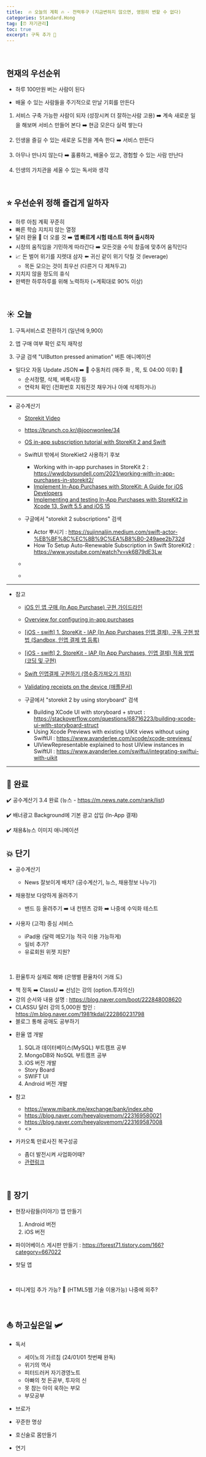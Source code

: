 ```yaml
---
title:  🔥 오늘의 계획 🔥 - 전력투구 (지금변하지 않으면, 영원히 변할 수 없다)
categories: Standard.Hong
tag: [⏰ 자기관리]
toc: true
excerpt: 구독 추가 📌
---
```

​​
## 현재의 우선순위

+ 하루 100만원 버는 사람이 된다

+ 배울 수 있는 사람들을 주기적으로 만날 기회를 만든다

1. 서비스 구축 가능한 사람이 되자 (성장시켜 더 잘하는사람 고용) ➡️ 계속 새로운 일을 해보며 서비스 만들어 본다 ➡️ 현금 모은다 실력 쌓는다

2. 인생을 즐길 수 있는 새로운 도전을 계속 한다 ➡️ 서비스 만든다

3. 아무나 만나지 않는다 ➡️ 훌륭하고, 배울수 있고, 경험할 수 있는 사람 만난다

4. 인생의 가치관을 세울 수 있는 독서와 생각

​​​
## ⭐️ 우선순위 정해 즐겁게 일하자

+ 하루 아침 계획 꾸준히
+ 빠른 학습 지치지 않는 열정
+ 달러 환율 💸 더 오를 것 ➡️ **앱 빠르게 시험 테스트 하며 출시하자**
+ 시장의 움직임을 기민하게 따라간다 ➡️ 모든것을 수익 창출에 맞추어 움직인다
+ 📈 돈 벌어 위기를 지렛대 삼자 ⬅️ 귀신 같이 위기 닥칠 것 (leverage)
  - 목돈 모으는 것이 최우선 (다른거 다 제쳐두고)
+ 지치지 않을 정도의 휴식
+ 완벽한 하루하루를 위해 노력하자 (=계획대로 90% 이상)

​

## ☀️ 오늘

1. 구독서비스로 전환하기 (일년에 9,900)

1. 앱 구매 여부 확인 로직 재작성

1. 구글 검색 "UIButton pressed animation" 버튼 애니메이션

+ 일다오 자동 Update JSON ➡️ 👋 수동처리 (매주 화 , 목, 토 04:00 이후) 📌
  - 순서정렬, 삭제, 벼룩시장 등
  - 연락처 확인 (전화번호 지워진것 채우거나 아예 삭제하거나)

---

+ 공수계산기

  - [Storekit Video](https://developer.apple.com/videos/all-videos/?q=storekit)
  
  - <https://brunch.co.kr/@joonwonlee/34>

  - [OS in-app subscription tutorial with StoreKit 2 and Swift](https://www.revenuecat.com/blog/engineering/ios-in-app-subscription-tutorial-with-storekit-2-and-swift/)

  - SwiftUI 밖에서 StoreKiet2 사용하기 후보
    * Working with in-app purchases in StoreKit 2 : <https://wwdcbysundell.com/2021/working-with-in-app-purchases-in-storekit2/>
    * [Implement In-App Purchases with StoreKit: A Guide for iOS Developers](https://chisw.com/blog/in-app-purchases-with-storekit/)
    * [Implementing and testing In-App Purchases with StoreKit2 in Xcode 13, Swift 5.5 and iOS 15](https://iosexample.com/implementing-and-testing-in-app-purchases-with-storekit2-in-xcode-13-swift-5-5-and-ios-15/)

  - 구글에서 "storekit 2 subscriptions" 검색
    * Actor 뿌시기 : <https://sujinnaljin.medium.com/swift-actor-%EB%BF%8C%EC%8B%9C%EA%B8%B0-249aee2b732d>
    * How To Setup Auto-Renewable Subscription in Swift StoreKit2 : <https://www.youtube.com/watch?v=vk6B79dE3Lw>

  - []()

  - []()

---

+ 참고

  - [iOS 인 앱 구매 (In App Purchase) 구현 가이드라인](https://medium.com/wizpace/ios-%EC%9D%B8-%EC%95%B1-%EA%B5%AC%EB%A7%A4-in-app-purchase-%EA%B5%AC%ED%98%84-%EA%B0%80%EC%9D%B4%EB%93%9C%EB%9D%BC%EC%9D%B8-1bcbedc800d2)

  - [Overview for configuring in-app purchases](https://developer.apple.com/help/app-store-connect/configure-in-app-purchase-settings/overview-for-configuring-in-app-purchases)

  - [[iOS - swift] 1. StoreKit - IAP (In App Purchases 인앱 결제), 구독 구현 방법 (Sandbox, 인앱 결제 앱 등록)](https://ios-development.tistory.com/995)

  - [[iOS - swift] 2. StoreKit - IAP (In App Purchases, 인앱 결제) 적용 방법 (코딩 및 구현)](https://ios-development.tistory.com/996)

  - [Swift 인앱결제 구현하기 (영수증가져오기 까지)](https://s-o-h-a.tistory.com/37)

  - [Validating receipts on the device (애플문서)](https://developer.apple.com/documentation/appstorereceipts/validating_receipts_on_the_device)

  - 구글에서 "storekit 2 by using storyboard" 검색
    * Building XCode UI with storyboard + struct : <https://stackoverflow.com/questions/68716223/building-xcode-ui-with-storyboard-struct>
    * Using Xcode Previews with existing UIKit views without using SwiftUI : <https://www.avanderlee.com/xcode/xcode-previews/>
    * UIViewRepresentable explained to host UIView instances in SwiftUI : <https://www.avanderlee.com/swiftui/integrating-swiftui-with-uikit>

---

## 🏁 완료 &nbsp; 

✔️ 공수계산기 3.4 완료 (뉴스 - <https://m.news.nate.com/rank/list>)

✔️ 배너광고 Background에 기본 광고 삽입 (In-App 결재)

✔️ 채용&뉴스 이미지 애니메이션
​

## 💥 단기

+ 공수계산기
  - News 잘보이게 배치? (공수계산기, 뉴스, 채용정보 나누기) 
​
+ 채용정보 다양하게 올려주기
  - 밴드 등 올려주기 ➡️ 내 컨텐츠 강화 ➡️ 나중에 수익화 테스트

+ 사용자 (고객) 중심 서비스
  - iPad용 (달력 메모기능 적극 이용 가능하게)
  - 일비 추가?
  - 유료회원 위젯 지원?

​

1. 환율투자 실제로 해봐 (은행별 환율차이 거래 도)
  - 책 정독 ➡️ ClassU ➡️ 선넘는 강의 (option.투자의신)
  - 강의 순서와 내용 설명 : <https://blog.naver.com/boot/222848008620>
  - CLASSU 달러 강의 5,000원 할인 : <https://m.blog.naver.com/1981tkdal/222860231798>
  - 블로그 통해 공매도 공부하기

+ 환율 앱 개발
  1. SQL과 데이터베이스(MySQL) 부트캠프 공부
  2. MongoDB와 NoSQL 부트캠프 공부
  3. iOS 버전 개발
    - Story Board
    - SWIFT UI
  4. Android 버전 개발

+ 참고
  - <https://www.mibank.me/exchange/bank/index.php>
  - <https://blog.naver.com/heeyalovemom/223169580021>
  - <https://blog.naver.com/heeyalovemom/223169587008>
  - <>​



+ 카카오톡 만료사진 복구성공
  - 좀더 발전시켜 사업화어때?
  - [관련링크](https://bperhaps.tistory.com/entry/%EC%B9%B4%EC%B9%B4%EC%98%A4%ED%86%A1-%EC%A0%80%EC%9E%A5-%EA%B8%B0%EA%B0%84-%EB%A7%8C%EB%A3%8C-%ED%8C%8C%EC%9D%BC-%EB%B3%B5%EA%B5%AC)

​

## 🚀 장기

+ 현장사람들(이야기) 앱 만들기
  1. Android 버전
  2. iOS 버전

+ 파이어베이스 게시판 만들기 : <https://forest71.tistory.com/166?category=667022>

+ 핫딜 앱

​

+ 미니게임 추가 가능? 🤔 (HTML5웹 기술 이용가능) 나중에 외주?

​

## ⛵️ 하고싶은일 🛩️

+ 독서
  - 세이노의 가르침 (24/01/01 첫번째 완독)
  - 위기의 역사
  - 피터드러커 자기경영노트
  - 아빠의 첫 돈공부, 투자의 신
  - 못 참는 아이 욱하는 부모
  - 부모공부

+ 브로가

+ 꾸준한 명상

+ 호신술로 몸만들기

+ 연기

